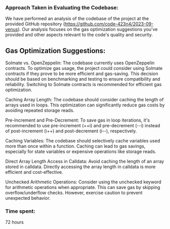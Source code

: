 ### Approach Taken in Evaluating the Codebase:
We have performed an analysis of the codebase of the project at the provided GitHub repository (https://github.com/code-423n4/2023-09-venus). Our analysis focuses on the gas optimization suggestions you've provided and other aspects relevant to the code's quality and security.

## Gas Optimization Suggestions:

Solmate vs. OpenZeppelin: The codebase currently uses OpenZeppelin contracts. To optimize gas usage, the project could consider using Solmate contracts if they prove to be more efficient and gas-saving. This decision should be based on benchmarking and testing to ensure compatibility and reliability. Switching to Solmate contracts is recommended for efficient gas optimization.

Caching Array Length: The codebase should consider caching the length of arrays used in loops. This optimization can significantly reduce gas costs by avoiding repeated storage reads.

Pre-Increment and Pre-Decrement: To save gas in loop iterations, it's recommended to use pre-increment (++i) and pre-decrement (--i) instead of post-increment (i++) and post-decrement (i--), respectively.

Caching Variables: The codebase should selectively cache variables used more than once within a function. Caching can lead to gas savings, especially for state variables or expensive operations like storage reads.

Direct Array Length Access in Calldata: Avoid caching the length of an array stored in calldata. Directly accessing the array length in calldata is more efficient and cost-effective.

Unchecked Arithmetic Operations: Consider using the unchecked keyword for arithmetic operations when appropriate. This can save gas by skipping overflow/underflow checks. However, exercise caution to prevent unexpected behavior.



### Time spent:
72 hours
